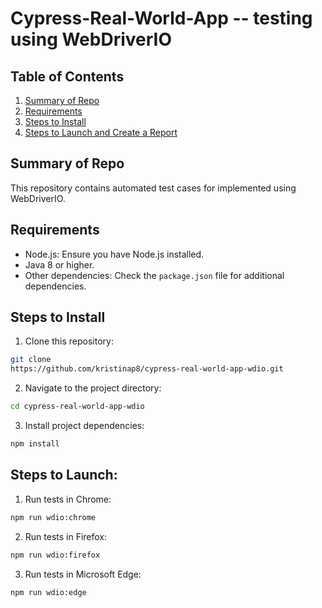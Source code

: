 # Cypress-Real-World-App -- testing using WebDriverIO

## Table of Contents

1. [Summary of Repo](#summary-of-repo)
2. [Requirements](#requirements)
3. [Steps to Install](#steps-to-install)
4. [Steps to Launch and Create a Report](#steps-to-launch-and-create-a-report)

## Summary of Repo

This repository contains automated test cases for  implemented using WebDriverIO. <br>

## Requirements

- Node.js: Ensure you have Node.js installed.
- Java 8 or higher.
- Other dependencies: Check the `package.json` file for additional dependencies.

## Steps to Install

1. Clone this repository:

```bash
git clone
https://github.com/kristinap8/cypress-real-world-app-wdio.git
```

2. Navigate to the project directory:

```bash
cd cypress-real-world-app-wdio
```

3. Install project dependencies:

```bash
npm install
```

## Steps to Launch:

1. Run tests in Chrome:

```bash
npm run wdio:chrome
```

2. Run tests in Firefox:

```bash
npm run wdio:firefox
```

3. Run tests in Microsoft Edge:

```bash
npm run wdio:edge
```